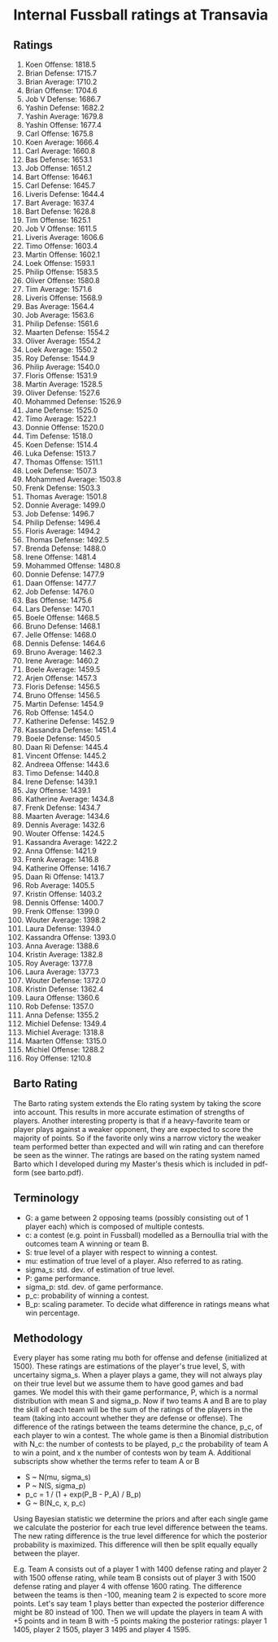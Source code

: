 # Internal Fussball ratings at Transavia
## Ratings
1. Koen Offense: 1818.5 
2. Brian Defense: 1715.7 
3. Brian Average: 1710.2 
4. Brian Offense: 1704.6 
5. Job V Defense: 1686.7 
6. Yashin Defense: 1682.2 
7. Yashin Average: 1679.8 
8. Yashin Offense: 1677.4 
9. Carl Offense: 1675.8 
10. Koen Average: 1666.4 
11. Carl Average: 1660.8 
12. Bas Defense: 1653.1 
13. Job Offense: 1651.2 
14. Bart Offense: 1646.1 
15. Carl Defense: 1645.7 
16. Liveris Defense: 1644.4 
17. Bart Average: 1637.4 
18. Bart Defense: 1628.8 
19. Tim Offense: 1625.1 
20. Job V Offense: 1611.5 
21. Liveris Average: 1606.6 
22. Timo Offense: 1603.4 
23. Martin Offense: 1602.1 
24. Loek Offense: 1593.1 
25. Philip Offense: 1583.5 
26. Oliver Offense: 1580.8 
27. Tim Average: 1571.6 
28. Liveris Offense: 1568.9 
29. Bas Average: 1564.4 
30. Job Average: 1563.6 
31. Philip  Defense: 1561.6 
32. Maarten Defense: 1554.2 
33. Oliver Average: 1554.2 
34. Loek Average: 1550.2 
35. Roy Defense: 1544.9 
36. Philip Average: 1540.0 
37. Floris Offense: 1531.9 
38. Martin Average: 1528.5 
39. Oliver Defense: 1527.6 
40. Mohammed Defense: 1526.9 
41. Jane Defense: 1525.0 
42. Timo Average: 1522.1 
43. Donnie Offense: 1520.0 
44. Tim Defense: 1518.0 
45. Koen Defense: 1514.4 
46. Luka Defense: 1513.7 
47. Thomas Offense: 1511.1 
48. Loek Defense: 1507.3 
49. Mohammed Average: 1503.8 
50. Frenk  Defense: 1503.3 
51. Thomas Average: 1501.8 
52. Donnie Average: 1499.0 
53. Job  Defense: 1496.7 
54. Philip Defense: 1496.4 
55. Floris Average: 1494.2 
56. Thomas Defense: 1492.5 
57. Brenda Defense: 1488.0 
58. Irene Offense: 1481.4 
59. Mohammed Offense: 1480.8 
60. Donnie Defense: 1477.9 
61. Daan Offense: 1477.7 
62. Job Defense: 1476.0 
63. Bas Offense: 1475.6 
64. Lars Defense: 1470.1 
65. Boele Offense: 1468.5 
66. Bruno Defense: 1468.1 
67. Jelle Offense: 1468.0 
68. Dennis Defense: 1464.6 
69. Bruno Average: 1462.3 
70. Irene Average: 1460.2 
71. Boele Average: 1459.5 
72. Arjen Offense: 1457.3 
73. Floris Defense: 1456.5 
74. Bruno Offense: 1456.5 
75. Martin Defense: 1454.9 
76. Rob Offense: 1454.0 
77. Katherine Defense: 1452.9 
78. Kassandra Defense: 1451.4 
79. Boele Defense: 1450.5 
80. Daan Ri Defense: 1445.4 
81. Vincent Offense: 1445.2 
82. Andreea Offense: 1443.6 
83. Timo Defense: 1440.8 
84. Irene Defense: 1439.1 
85. Jay Offense: 1439.1 
86. Katherine Average: 1434.8 
87. Frenk Defense: 1434.7 
88. Maarten Average: 1434.6 
89. Dennis Average: 1432.6 
90. Wouter Offense: 1424.5 
91. Kassandra Average: 1422.2 
92. Anna Offense: 1421.9 
93. Frenk Average: 1416.8 
94. Katherine Offense: 1416.7 
95. Daan Ri Offense: 1413.7 
96. Rob Average: 1405.5 
97. Kristin Offense: 1403.2 
98. Dennis Offense: 1400.7 
99. Frenk Offense: 1399.0 
100. Wouter Average: 1398.2 
101. Laura Defense: 1394.0 
102. Kassandra Offense: 1393.0 
103. Anna Average: 1388.6 
104. Kristin Average: 1382.8 
105. Roy Average: 1377.8 
106. Laura Average: 1377.3 
107. Wouter Defense: 1372.0 
108. Kristin Defense: 1362.4 
109. Laura Offense: 1360.6 
110. Rob Defense: 1357.0 
111. Anna Defense: 1355.2 
112. Michiel Defense: 1349.4 
113. Michiel Average: 1318.8 
114. Maarten Offense: 1315.0 
115. Michiel Offense: 1288.2 
116. Roy Offense: 1210.8 

## Barto Rating
The Barto rating system extends the Elo rating system by taking the score into account. This results in more accurate estimation of strengths of players. Another interesting property is that if a heavy-favorite team or player plays against a weaker opponent, they are expected to score the majority of points. So if the favorite only wins a narrow victory the weaker team performed better than expected and will win rating and can therefore be seen as the winner. The ratings are based on the rating system named Barto which I developed during my Master's thesis which is included in pdf-form (see barto.pdf).
## Terminology
- G: a game between 2 opposing teams (possibly consisting out of 1 player each) which is composed of multiple contests.
- c: a contest (e.g. point in Fussball) modelled as a Bernoullia trial with the outcomes team A winning or team B.
- S: true level of a player with respect to winning a contest.
- mu: estimation of true level of a player. Also referred to as rating.
- sigma_s: std. dev. of estimation of true level.
- P: game performance.
- sigma_p: std. dev. of game performance.
- p_c: probability of winning a contest.
- B_p: scaling parameter. To decide what difference in ratings means what win percentage.
## Methodology
Every player has some rating mu both for offense and defense (initialized at 1500). These ratings are estimations of the player's true level, S, with uncertainy sigma_s. When a player plays a game, they will not always play on their true level but we assume them to have good games and bad games. We model this with their game performance, P, which is a normal distribution with mean S and sigma_p. Now if two teams A and B are to play the skill of each team will be the sum of the ratings of the players in the team (taking into account whether they are defense or offense). The difference of the ratings between the teams determine the chance, p_c, of each player to win a contest. The whole game is then a Binomial distribution with N_c: the number of contests to be played, p_c the probability of team A to win a point, and x the number of contests won by team A. Additional subscripts show whether the terms refer to team A or B
- S ~ N(mu, sigma_s)
- P ~ N(S, sigma_p)
- p_c = 1 / (1 + exp(P_B - P_A) / B_p)
- G ~ B(N_c, x, p_c)

Using Bayesian statistic we determine the priors and after each single game we calculate the posterior for each true level difference between the teams. The new rating difference is the true level difference for which the posterior probability is maximized. This difference will then be split equally equally between the player. 

E.g. Team A consists out of a player 1 with 1400 defense rating and player 2 with 1500 offense rating, while team B consists out of player 3 with 1500 defense rating and player 4 with offense 1600 rating. The difference between the teams is then -100, meaning team 2 is expected to score more points. Let's say team 1 plays better than expected the posterior difference might be 80 instead of 100. Then we will update the players in team A with +5 points and in team B with -5 points making the posterior ratings: player 1 1405, player 2 1505, player 3 1495 and player 4 1595.